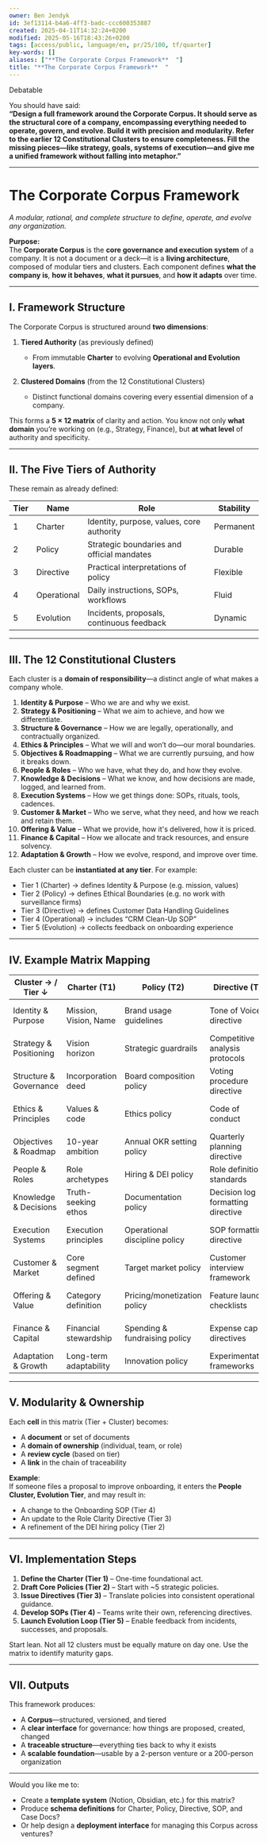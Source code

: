 ```yaml
---
owner: Ben Jendyk
id: 3ef13114-b4a6-4ff3-badc-ccc600353887
created: 2025-04-11T14:32:24+0200
modified: 2025-05-16T18:43:26+0200
tags: [access/public, language/en, pr/25/100, tf/quarter]
key-words: []
aliases: ["**The Corporate Corpus Framework**  "]
title: "**The Corporate Corpus Framework**  "
---
```


Debatable 

You should have said:  
**“Design a full framework around the Corporate Corpus. It should serve as the structural core of a company, encompassing everything needed to operate, govern, and evolve. Build it with precision and modularity. Refer to the earlier 12 Constitutional Clusters to ensure completeness. Fill the missing pieces—like strategy, goals, systems of execution—and give me a unified framework without falling into metaphor.”**

---

# **The Corporate Corpus Framework**  
*A modular, rational, and complete structure to define, operate, and evolve any organization.*

**Purpose:**  
The **Corporate Corpus** is the **core governance and execution system** of a company. It is not a document or a deck—it is a **living architecture**, composed of modular tiers and clusters. Each component defines **what the company is**, **how it behaves**, **what it pursues**, and **how it adapts** over time.

---

## **I. Framework Structure**

The Corporate Corpus is structured around **two dimensions**:

1. **Tiered Authority** (as previously defined)  
   - From immutable **Charter** to evolving **Operational and Evolution layers**.

2. **Clustered Domains** (from the 12 Constitutional Clusters)  
   - Distinct functional domains covering every essential dimension of a company.

This forms a **5 × 12 matrix** of clarity and action. You know not only **what domain** you’re working on (e.g., Strategy, Finance), but **at what level** of authority and specificity.

---

## **II. The Five Tiers of Authority**

These remain as already defined:

| Tier | Name        | Role                                      | Stability |
|------|-------------|-------------------------------------------|-----------|
| 1    | Charter     | Identity, purpose, values, core authority | Permanent |
| 2    | Policy      | Strategic boundaries and official mandates | Durable   |
| 3    | Directive   | Practical interpretations of policy        | Flexible  |
| 4    | Operational | Daily instructions, SOPs, workflows        | Fluid     |
| 5    | Evolution   | Incidents, proposals, continuous feedback  | Dynamic   |

---

## III. The 12 Constitutional Clusters  
Each cluster is a **domain of responsibility**—a distinct angle of what makes a company whole.

1. **Identity & Purpose** – Who we are and why we exist.  
2. **Strategy & Positioning** – What we aim to achieve, and how we differentiate.  
3. **Structure & Governance** – How we are legally, operationally, and contractually organized.  
4. **Ethics & Principles** – What we will and won’t do—our moral boundaries.  
5. **Objectives & Roadmapping** – What we are currently pursuing, and how it breaks down.  
6. **People & Roles** – Who we have, what they do, and how they evolve.  
7. **Knowledge & Decisions** – What we know, and how decisions are made, logged, and learned from.  
8. **Execution Systems** – How we get things done: SOPs, rituals, tools, cadences.  
9. **Customer & Market** – Who we serve, what they need, and how we reach and retain them.  
10. **Offering & Value** – What we provide, how it's delivered, how it is priced.  
11. **Finance & Capital** – How we allocate and track resources, and ensure solvency.  
12. **Adaptation & Growth** – How we evolve, respond, and improve over time.

Each cluster can be **instantiated at any tier**. For example:

- Tier 1 (Charter) → defines Identity & Purpose (e.g. mission, values)  
- Tier 2 (Policy) → defines Ethical Boundaries (e.g. no work with surveillance firms)  
- Tier 3 (Directive) → defines Customer Data Handling Guidelines  
- Tier 4 (Operational) → includes “CRM Clean-Up SOP”  
- Tier 5 (Evolution) → collects feedback on onboarding experience

---

## IV. Example Matrix Mapping

| Cluster → / Tier ↓     | Charter (T1)           | Policy (T2)               | Directive (T3)                    | Operational (T4)                   | Evolution (T5)                    |
|------------------------|------------------------|---------------------------|-----------------------------------|------------------------------------|-----------------------------------|
| Identity & Purpose     | Mission, Vision, Name  | Brand usage guidelines    | Tone of Voice directive           | “Company Description” boilerplate | Brand feedback loop               |
| Strategy & Positioning| Vision horizon         | Strategic guardrails      | Competitive analysis protocols    | Market monitoring ritual           | Strategy proposals from staff     |
| Structure & Governance | Incorporation deed     | Board composition policy  | Voting procedure directive        | “Board Meeting Prep SOP”           | Decision-making retrospectives    |
| Ethics & Principles    | Values & code          | Ethics policy             | Code of conduct                   | Harassment report workflow         | Incident log                      |
| Objectives & Roadmap   | 10-year ambition       | Annual OKR setting policy | Quarterly planning directive      | Sprint planning & reviews          | Missed target debrief             |
| People & Roles         | Role archetypes        | Hiring & DEI policy       | Role definition standards         | Onboarding checklist               | Attrition review log              |
| Knowledge & Decisions  | Truth-seeking ethos    | Documentation policy      | Decision log formatting directive | SOP on knowledge entry in wiki     | Feedback from retros & users      |
| Execution Systems      | Execution principles   | Operational discipline policy| SOP formatting directive       | Department SOPs & checklists       | Process improvement suggestions   |
| Customer & Market      | Core segment defined   | Target market policy      | Customer interview framework      | Support ticket SOP                 | NPS analysis and complaints       |
| Offering & Value       | Category definition    | Pricing/monetization policy| Feature launch checklists        | Delivery SOPs                      | Feature request backlog           |
| Finance & Capital      | Financial stewardship  | Spending & fundraising policy| Expense cap directives         | Invoice approval workflow          | Budget variance reports           |
| Adaptation & Growth    | Long-term adaptability | Innovation policy          | Experimentation frameworks        | Postmortem SOP                     | Innovation proposals              |

---

## V. Modularity & Ownership

Each **cell** in this matrix (Tier + Cluster) becomes:

- A **document** or set of documents  
- A **domain of ownership** (individual, team, or role)  
- A **review cycle** (based on tier)  
- A **link** in the chain of traceability

**Example**:  
If someone files a proposal to improve onboarding, it enters the **People Cluster, Evolution Tier**, and may result in:  
- A change to the Onboarding SOP (Tier 4)  
- An update to the Role Clarity Directive (Tier 3)  
- A refinement of the DEI hiring policy (Tier 2)

---

## VI. Implementation Steps

1. **Define the Charter (Tier 1)** – One-time foundational act.  
2. **Draft Core Policies (Tier 2)** – Start with ~5 strategic policies.  
3. **Issue Directives (Tier 3)** – Translate policies into consistent operational guidance.  
4. **Develop SOPs (Tier 4)** – Teams write their own, referencing directives.  
5. **Launch Evolution Loop (Tier 5)** – Enable feedback from incidents, successes, and proposals.

Start lean. Not all 12 clusters must be equally mature on day one. Use the matrix to identify maturity gaps.

---

## VII. Outputs

This framework produces:

- A **Corpus**—structured, versioned, and tiered  
- A **clear interface** for governance: how things are proposed, created, changed  
- A **traceable structure**—everything ties back to why it exists  
- A **scalable foundation**—usable by a 2-person venture or a 200-person organization

---

Would you like me to:

- Create a **template system** (Notion, Obsidian, etc.) for this matrix?  
- Produce **schema definitions** for Charter, Policy, Directive, SOP, and Case Docs?  
- Or help design a **deployment interface** for managing this Corpus across ventures?